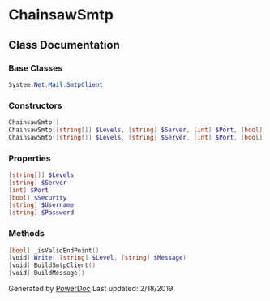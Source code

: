 # ChainsawSmtp

## Class Documentation

### Base Classes

```PowerShell
System.Net.Mail.SmtpClient
```

### Constructors

```PowerShell
ChainsawSmtp()
ChainsawSmtp([string[]] $Levels, [string] $Server, [int] $Port, [bool] $Security)
ChainsawSmtp([string[]] $Levels, [string] $Server, [int] $Port, [bool] $Security, [string] $Username, [string] $Password)
```

### Properties

```PowerShell
[string[]] $Levels
[string] $Server
[int] $Port
[bool] $Security
[string] $Username
[string] $Password
```

### Methods

```PowerShell
[bool] _isValidEndPoint()
[void] Write( [string] $Level, [string] $Message)
[void] BuildSmtpClient()
[void] BuildMessage()
```

Generated by [PowerDoc](https://github.com/luther38/PowerDoc)
Last updated: 2/18/2019
